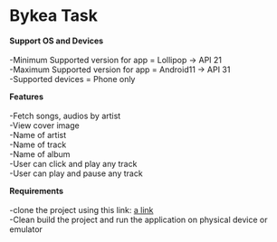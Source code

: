 # Bykea Task

**Support OS and Devices**</br></br>
-Minimum Supported version for app = Lollipop -> API 21</br>
-Maximum Supported version for app = Android11 -> API 31 </br>
-Supported devices = Phone only

**Features**</br></br>
-Fetch songs, audios by artist</br>
-View cover image</br>
-Name of artist</br>
-Name of track</br>
-Name of album</br>
-User can click and play any track</br>
-User can play and pause any track</br>


**Requirements**</br></br>
-clone the project using this link: [a link](https://github.com/mehrozafzal/BykeaTask.git)</br>
-Clean build the project and run the application on physical device or emulator




